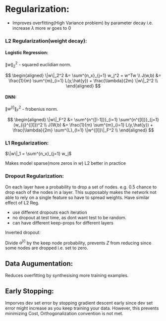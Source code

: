 # **Regularization**:
- Improves overfitting(High Variance problem) by parameter decay i.e. increase $\lambda$ more $w$ goes to 0

### **L2 Regularization**(weight decay):

#### Logistic Regression:
$\|w\|_2^2$ - squared euclidian norm.

$$
    \begin{aligned}
    \|w\|_2^2 &= \sum^{n_x}_{j=1} w_j^2 = w^Tw \\
    J(w,b) &= \frac{1}{m} \sum^{m}_{i=1} L(y,\hat{y}) + \frac{\lambda}{2m} \|w\|_2^2 \\
    \end{aligned}
$$

#### DNN:

$\|w^{[l]}\|_F^2$ - frobenius norm.

$$
    \begin{aligned}
    \|w\|_F^2 &= \sum^{n^{[l-1]}}_{i=1} \sum^{n^{[l]}}_{j=1} (w_{ij}^{[l]})^2 \\
    J(W,b) &= \frac{1}{m} \sum^{m}_{i=1} L(y,\hat{y}) + \frac{\lambda}{2m} \sum^{L}_{l=1} \|w^{[l]}\|_F^2 \\
    \end{aligned}
$$

### **L1 Regularization**:

$\|w\|_1 = \sum^{n_x}_{j=1} w_j$

Makes model sparse(more zeros in $w$)
L2 better in practice

### **Dropout Regularization**:

On each layer have a probability to drop a set of nodes. e.g. 0.5 chance to drop each of the nodes in a layer. This supposably makes the network not able to rely on a single feature so have to spread weights. Have similar effect of L2 Reg. 

- use different dropouts each iteration
- no dropout at test time, as dont want test to be random.
- can have different keep-props for different layers

Inverted dropout:

Divide $a^{[l]}$ by the keep node probability, prevents $Z$ from reducing since some nodes are dropped i.e. set to zero.

## **Data Augumentation**:

Reduces overfitting by synthesising more training examples.

## **Early Stopping**:

Imporves dev set error by stopping gradient descent early since dev set error might increase as you keep training your data. However, this prevents minimizing Cost, Orthogonalization convention is not met.